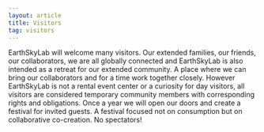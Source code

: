 ```yaml
---
layout: article
title: Visitors
tag: visitors
---
```

EarthSkyLab will welcome many visitors. Our extended families, our friends, our collaborators, we are all globally connected and EarthSkyLab is also intended as a retreat for our extended community. A place where we can bring our collaborators and for a time work together closely. However EarthSkyLab is not a rental event center or a curiosity for day visitors, all visitors are considered temporary community members with corresponding rights and obligations.
Once a year we will open our doors and create a festival for invited guests. A festival focused not on consumption but on collaborative co-creation. No spectators!
